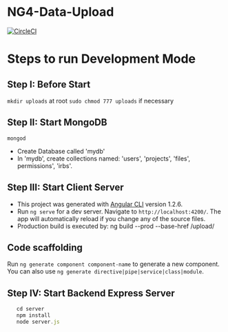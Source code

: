 # NG4-Data-Upload

[![CircleCI](https://circleci.com/gh/canaantt/oncoscape-user-data-uploading/tree/master.svg?style=svg)](https://circleci.com/gh/canaantt/oncoscape-user-data-uploading/tree/master)

# Steps to run Development Mode

## Step I: Before Start
`mkdir uploads` at root
`sudo chmod 777 uploads` if necessary

## Step II: Start MongoDB
`mongod`
* Create Database called 'mydb'
* In 'mydb', create collections named: 'users', 'projects', 'files', permissions', 'irbs'.

## Step III: Start Client Server

* This project was generated with [Angular CLI](https://github.com/angular/angular-cli) version 1.2.6.
* Run `ng serve` for a dev server. Navigate to `http://localhost:4200/`. The app will automatically reload if you change any of the source files.
* Production build is executed by: ng build --prod --base-href /upload/

## Code scaffolding

Run `ng generate component component-name` to generate a new component. You can also use `ng generate directive|pipe|service|class|module`.

## Step IV: Start Backend Express Server
 ```javascript
    cd server
    npm install
    node server.js
 ```
